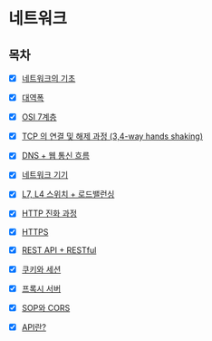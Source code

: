 # 네트워크

## 목차

* [x] [네트워크의 기초](https://github.com/Fancy96/2023-CS-Study/blob/main/Network/network_basic.md)

* [x] [대역폭](https://github.com/Fancy96/2023-CS-Study/blob/main/Network/network_bandwidth.md)

* [x] [OSI 7계층](https://github.com/Fancy96/2023-CS-Study/blob/main/Network/network_osi_7_layer.md)

* [x] [TCP 의 연결 및 해제 과정 (3,4-way hands shaking)](https://github.com/Fancy96/2023-CS-Study/blob/main/Network/network_tcp_and_udp.md)

* [x] [DNS + 웹 통신 흐름](https://github.com/Fancy96/2023-CS-Study/blob/main/Network/network_dns_and_network_flow.md)

* [x] [네트워크 기기](https://github.com/Fancy96/2023-CS-Study/blob/main/Network/network_devices.md)

* [x] [L7, L4 스위치 + 로드밸런싱](https://github.com/Fancy96/2023-CS-Study/blob/main/Network/network_l4_l7_switch_and_load_balancing.md)

* [x] [HTTP 진화 과정](https://github.com/Fancy96/2023-CS-Study/blob/main/Network/network_http.md)

* [x] [HTTPS](https://github.com/Fancy96/2023-CS-Study/blob/main/Network/network_https.md)

* [x] [REST API + RESTful](https://github.com/Fancy96/2023-CS-Study/blob/main/Network/network_rest_api_restful.md)

* [x] [쿠키와 세션](https://github.com/Fancy96/2023-CS-Study/blob/main/Network/network_cookie_and_session.md)

* [x] [프록시 서버](https://github.com/Fancy96/2023-CS-Study/blob/main/Network/network_proxy_server.md)

* [x] [SOP와 CORS](https://github.com/Fancy96/2023-CS-Study/blob/main/Network/network_sop_and_cors.md)

* [x] [API란?](https://github.com/Fancy96/2023-CS-Study/blob/main/Network/network_sop_and_cors.md)